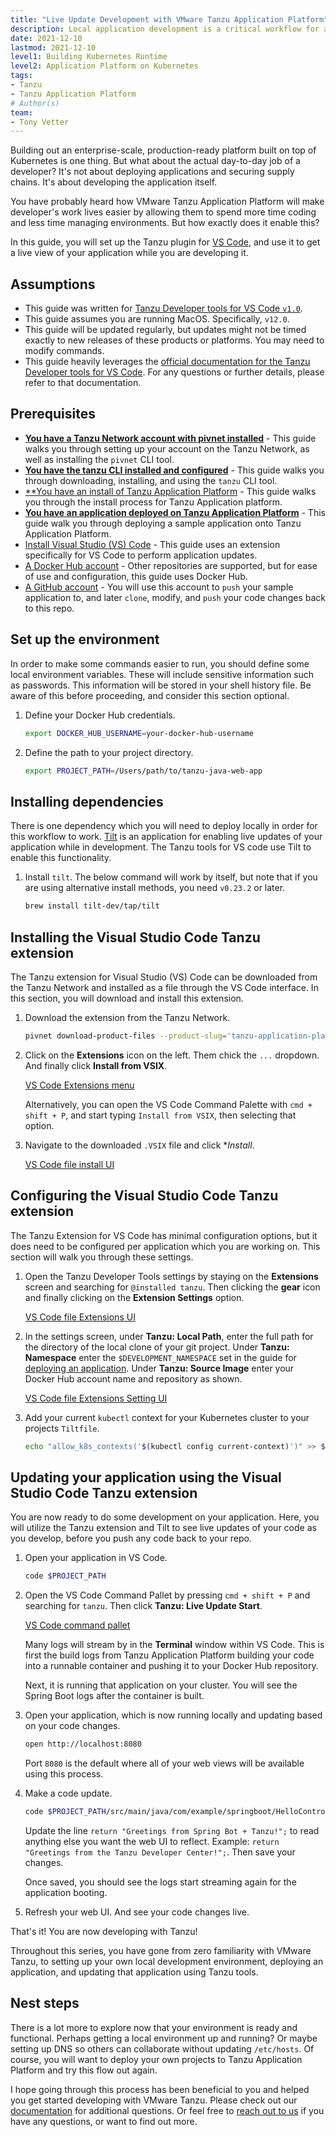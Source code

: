 ```yaml
---
title: "Live Update Development with VMware Tanzu Application Platform"
description: Local application development is a critical workflow for application developers. Getting fast feedback on each code change iteration is an important capability of this workflow. This guide will walk you through setting up a local development workflow which will enable live, local updates with each code save.  
date: 2021-12-10
lastmod: 2021-12-10
level1: Building Kubernetes Runtime
level2: Application Platform on Kubernetes
tags:
- Tanzu
- Tanzu Application Platform
# Author(s)
team:
- Tony Vetter
---
```


Building out an enterprise-scale, production-ready platform built on top of Kubernetes is one thing. But what about the actual day-to-day job of a developer? It's not about deploying applications and securing supply chains. It's about developing the application itself. 

You have probably heard how VMware Tanzu Application Platform will make developer's work lives easier by allowing them to spend more time coding and less time managing environments. But how exactly does it enable this?

In this guide, you will set up the Tanzu plugin for [VS Code](https://code.visualstudio.com), and use it to get a live view of your application while you are developing it. 

## Assumptions
* This guide was written for [Tanzu Developer tools for VS Code `v1.0`](https://docs.vmware.com/en/Tanzu-Application-Platform/1.0/tap/GUID-vscode-extension-install.html). 
* This guide assumes you are running MacOS. Specifically, `v12.0`. 
* This guide will be updated regularly, but updates might not be timed exactly to new releases of these products or platforms. You may need to modify commands. 
* This guide heavily leverages the [official documentation for the Tanzu Developer tools for VS Code](https://docs.vmware.com/en/Tanzu-Application-Platform/1.0/tap/GUID-vscode-extension-install.html). For any questions or further details, please refer to that documentation.

## Prerequisites
* [**You have a Tanzu Network account with pivnet installed**](/guides/tanzu-network-gs) - This guide walks you through setting up your account on the Tanzu Network, as well as installing the `pivnet` CLI tool.
* [**You have the tanzu CLI installed and configured**](/guides/tanzu-cli-gs) - This guide walks you through downloading, installing, and using the `tanzu` CLI tool.
* [**You have an install of Tanzu Application Platform](/guides/tanzu-application-platform-gs) - This guide walks you through the install process for Tanzu Application platform. 
* [**You have an application deployed on Tanzu Application Platform**](/guides/tanzu-application-platform-deploying-a-workload) - This guide walk you through deploying a sample application onto Tanzu Application Platform.
* [Install Visual Studio (VS) Code](https://code.visualstudio.com/download) - This guide uses an extension specifically for VS Code to perform application updates. 
* [A Docker Hub account](https://hub.docker.com/signup) - Other repositories are supported, but for ease of use and configuration, this guide uses Docker Hub.
* [A GitHub account](https://docs.github.com/en/get-started/signing-up-for-github/signing-up-for-a-new-github-account) - You will use this account to `push` your sample application to, and later `clone`, modify, and `push` your code changes back to this repo. 

## Set up the environment

In order to make some commands easier to run, you should define some local environment variables. These will include sensitive information such as passwords. This information will be stored in your shell history file. Be aware of this before proceeding, and consider this section optional. 

1. Define your Docker Hub credentials.

    ```sh
    export DOCKER_HUB_USERNAME=your-docker-hub-username
    ```

2. Define the path to your project directory.

    ```sh
    export PROJECT_PATH=/Users/path/to/tanzu-java-web-app
    ```

## Installing dependencies

There is one dependency which you will need to deploy locally in order for this workflow to work. [Tilt](https://tilt.dev) is an application for enabling live updates of your application while in development. The Tanzu tools for VS code use Tilt to enable this functionality.

1. Install `tilt`. The below command will work by itself, but note that if you are using alternative install methods, you need `v0.23.2` or later. 

    ```sh
    brew install tilt-dev/tap/tilt
    ```

## Installing the Visual Studio Code Tanzu extension

The Tanzu extension for Visual Studio (VS) Code can be downloaded from the Tanzu Network and installed as a file through the VS Code interface. In this section, you will download and install this extension.

1. Download the extension from the Tanzu Network.

    ```sh
    pivnet download-product-files --product-slug='tanzu-application-platform' --release-version='1.0.0' --product-file-id=1115996
    ```

2. Click on the **Extensions** icon on the left. Them chick the `...` dropdown. And finally click **Install from VSIX**. 

    [VS Code Extensions menu](images/image1.png "Click Install from VSIX in the settings menu.")

    Alternatively, you can open the VS Code Command Palette with `cmd + shift + P`, and start typing `Install from VSIX`, then selecting that option.

3. Navigate to the downloaded `.VSIX` file and click **Install*. 

    [VS Code file install UI](images/image2.png "Navigate to the downloaded file, and click install.")

## Configuring the Visual Studio Code Tanzu extension

The Tanzu Extension for VS Code has minimal configuration options, but it does need to be configured per application which you are working on. This section will walk you through these settings.

1. Open the Tanzu Developer Tools settings by staying on the **Extensions** screen and searching for `@installed tanzu`. Then clicking the **gear** icon and finally clicking on the **Extension Settings** option.

    [VS Code file Extensions UI](images/image3.png "Find the tanzu extension settings menu and open it.")

2. In the settings screen, under **Tanzu: Local Path**, enter the full path for the directory of the local clone of your git project. Under **Tanzu: Namespace** enter the `$DEVELOPMENT_NAMESPACE` set in the guide for [deploying an application](/guides/tanzu-application-platform-deploying-a-workload). Under **Tanzu: Source Image** enter your Docker Hub account name and repository as shown. 

    [VS Code file Extensions Setting UI](images/image4.png "Fill out the fields as shown.")

3. Add your current `kubectl` context for your Kubernetes cluster to your projects `Tiltfile`.

    ```sh
    echo "allow_k8s_contexts('$(kubectl config current-context)')" >> $PROJECT_PATH/Tiltfile
    ```

## Updating your application using the Visual Studio Code Tanzu extension

You are now ready to do some development on your application. Here, you will utilize the Tanzu extension and Tilt to see live updates of your code as you develop, before you push any code back to your repo. 

1. Open your application in VS Code.

    ```sh
    code $PROJECT_PATH
    ```

2. Open the VS Code Command Pallet by pressing `cmd + shift + P` and searching for `tanzu`. Then click **Tanzu: Live Update Start**. 

    [VS Code command pallet](images/image5.png "Select tanzu live update start")

    Many logs will stream by in the **Terminal** window within VS Code. This is first the build logs from Tanzu Application Platform building your code into a runnable container and pushing it to your Docker Hub repository. 

    Next, it is running that application on your cluster. You will see the Spring Boot logs after the container is built. 

3. Open your application, which is now running locally and updating based on your code changes. 

    ```sh
    open http://localhost:8080
    ```

    Port `8080` is the default where all of your web views will be available using this process. 

4. Make a code update.

    ```sh
    code $PROJECT_PATH/src/main/java/com/example/springboot/HelloController.java
    ```
    Update the line `return "Greetings from Spring Bot + Tanzu!";` to read anything else you want the web UI to reflect. Example: `return "Greetings from the Tanzu Developer Center!";`. Then save your changes.

    Once saved, you should see the logs start streaming again for the application booting. 

5. Refresh your web UI. And see your code changes live. 

That's it! You are now developing with Tanzu! 

Throughout this series, you have gone from zero familiarity with VMware Tanzu, to setting up your own local development environment, deploying an application, and updating that application using Tanzu tools. 

## Nest steps

There is a lot more to explore now that your environment is ready and functional. Perhaps getting a local environment up and running? Or maybe setting up DNS so others can collaborate without updating `/etc/hosts`. Of course, you will want to deploy your own projects to Tanzu Application Platform and try this flow out again. 

I hope going through this process has been beneficial to you and helped you get started developing with VMware Tanzu. Please check out our [documentation](https://docs.vmware.com/en/Tanzu-Application-Platform/1.0/tap/GUID-overview.html) for additional questions. Or feel free to [reach out to us](https://github.com/vmware-tanzu/tanzu-dev-portal/issues/new?assignees=&labels=feedback&template=feedback.md&title=) if you have any questions, or want to find out more. 